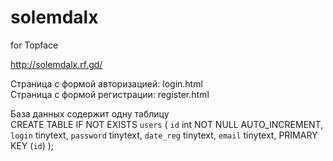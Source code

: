 # solemdalx
for Topface

http://solemdalx.rf.gd/

Страница с формой авторизацией: login.html
<br>
Страница с формой регистрации: register.html
<br>

База данных содержит одну таблицу
<br>
CREATE TABLE IF NOT EXISTS `users` (
  `id` int NOT NULL AUTO_INCREMENT,
  `login` tinytext,
  `password` tinytext,
  `date_reg` tinytext,
  `email` tinytext,
  PRIMARY KEY (`id`)
);
